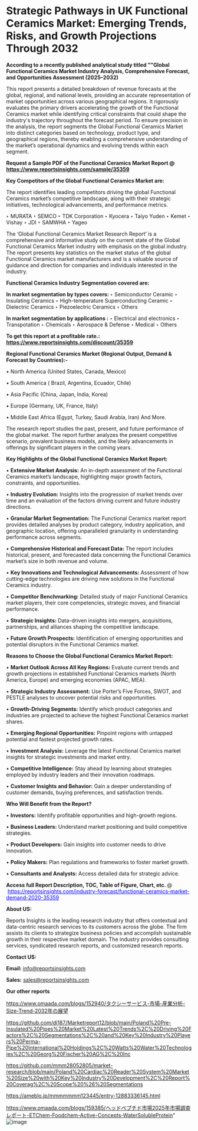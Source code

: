 # Strategic Pathways in UK Functional Ceramics Market: Emerging Trends, Risks, and Growth Projections Through 2032

<strong>According to a recently published analytical study titled ""Global Functional Ceramics Market Industry Analysis, Comprehensive Forecast, and Opportunities Assessment (2025–2032)</strong>

This report presents a detailed breakdown of revenue forecasts at the global, regional, and national levels, providing an accurate representation of market opportunities across various geographical regions. It rigorously evaluates the primary drivers accelerating the growth of the Functional Ceramics market while identifying critical constraints that could shape the industry's trajectory throughout the forecast period. To ensure precision in the analysis, the report segments the Global Functional Ceramics Market into distinct categories based on technology, product type, and geographical regions, thereby enabling a comprehensive understanding of the market’s operational dynamics and evolving trends within each segment.

<strong>Request a Sample PDF of the Functional Ceramics Market Report </strong><strong>@<a href=https://www.reportsinsights.com/sample/35359 style=color:#0000ff;> https://www.reportsinsights.com/sample/35359</a></strong></font>

<strong>Key Competitors of the Global Functional Ceramics Market are:</strong>

The report identifies leading competitors driving the global Functional Ceramics market’s competitive landscape, along with their strategic initiatives, technological advancements, and performance metrics.

‣ MURATA
‣ SEMCO
‣ TDK Corporation
‣ Kyocera
‣ Taiyo Yuden
‣ Kemet
‣ Vishay
‣ JDI
‣ SAMWHA
‣ Yageo

The ‘Global Functional Ceramics Market Research Report’ is a comprehensive and informative study on the current state of the Global Functional Ceramics Market industry with emphasis on the global industry. The report presents key statistics on the market status of the global Functional Ceramics market manufacturers and is a valuable source of guidance and direction for companies and individuals interested in the industry.

<strong>Functional Ceramics Industry Segmentation covered are:</strong>

<strong>In market segmentation by types covers: </strong> 
‣ Semiconductor Ceramic
‣ Insulating Ceramics
‣ High-temperature Superconducting Ceramic
‣ Dielectric Ceramics
‣ Piezoelectric Ceramics
‣ Others

<strong>In market segmentation by applications :</strong> 
‣ Electrical and electronics
‣ Transpotation
‣ Chemicals
‣ Aerospace & Defense
‣ Medical
‣ Others

<strong>To get this report at a profitable rate.: <a href=https://www.reportsinsights.com/discount/35359 style=color:#0000ff;>https://www.reportsinsights.com/discount/35359</a></strong></font>

<strong>Regional Functional Ceramics Market (Regional Output, Demand &amp; Forecast by Countries):-</strong>

• North America (United States, Canada, Mexico)

• South America ( Brazil, Argentina, Ecuador, Chile)

• Asia Pacific (China, Japan, India, Korea)

• Europe (Germany, UK, France, Italy)

• Middle East Africa (Egypt, Turkey, Saudi Arabia, Iran) And More.

The research report studies the past, present, and future performance of the global market. The report further analyzes the present competitive scenario, prevalent business models, and the likely advancements in offerings by significant players in the coming years.

<strong>Key Highlights of the Global Functional Ceramics Market Report:</strong>

• <strong>Extensive Market Analysis:</strong> An in-depth assessment of the Functional Ceramics market’s landscape, highlighting major growth factors, constraints, and opportunities.

• <strong>Industry Evolution:</strong> Insights into the progression of market trends over time and an evaluation of the factors driving current and future industry directions.

• <strong>Granular Market Segmentation:</strong> The Functional Ceramics market report provides detailed analyses by product category, industry application, and geographic location, offering unparalleled granularity in understanding performance across segments.

• <strong>Comprehensive Historical and Forecast Data:</strong> The report includes historical, present, and forecasted data concerning the Functional Ceramics market’s size in both revenue and volume.

• <strong>Key Innovations and Technological Advancements:</strong> Assessment of how cutting-edge technologies are driving new solutions in the Functional Ceramics industry.

• <strong>Competitor Benchmarking:</strong> Detailed study of major Functional Ceramics market players, their core competencies, strategic moves, and financial performance.

• <strong>Strategic Insights:</strong> Data-driven insights into mergers, acquisitions, partnerships, and alliances shaping the competitive landscape.

• <strong>Future Growth Prospects:</strong> Identification of emerging opportunities and potential disruptors in the Functional Ceramics market.

<strong>Reasons to Choose the Global Functional Ceramics Market Report:</strong>

• <strong>Market Outlook Across All Key Regions:</strong> Evaluate current trends and growth projections in established Functional Ceramics markets (North America, Europe) and emerging economies (APAC, MEA).

• <strong>Strategic Industry Assessment:</strong> Use Porter’s Five Forces, SWOT, and PESTLE analyses to uncover potential risks and opportunities.

• <strong>Growth-Driving Segments:</strong> Identify which product categories and industries are projected to achieve the highest Functional Ceramics market shares.

• <strong>Emerging Regional Opportunities:</strong> Pinpoint regions with untapped potential and fastest projected growth rates.

• <strong>Investment Analysis:</strong> Leverage the latest Functional Ceramics market insights for strategic investments and market entry.

• <strong>Competitive Intelligence:</strong> Stay ahead by learning about strategies employed by industry leaders and their innovation roadmaps.

• <strong>Customer Insights and Behavior:</strong> Gain a deeper understanding of customer demands, buying preferences, and satisfaction trends.

<strong>Who Will Benefit from the Report?</strong>

• <strong>Investors:</strong> Identify profitable opportunities and high-growth regions.

• <strong>Business Leaders:</strong> Understand market positioning and build competitive strategies.

• <strong>Product Developers:</strong> Gain insights into customer needs to drive innovation.

• <strong>Policy Makers:</strong> Plan regulations and frameworks to foster market growth.

• <strong>Consultants and Analysts:</strong> Access detailed data for strategic advice.
</ul>
<strong>Access full Report Description, TOC, Table of Figure, Chart, etc. </strong>@  <a href=https://reportsinsights.com/industry-forecast/functional-ceramics-market-demand-2020-35359 style=color:#0000ff;>https://reportsinsights.com/industry-forecast/functional-ceramics-market-demand-2020-35359</a></font>

<strong><strong>About US</strong>:</strong>

Reports Insights is the leading research industry that offers contextual and data-centric research services to its customers across the globe. The firm assists its clients to strategize business policies and accomplish sustainable growth in their respective market domain. The industry provides consulting services, syndicated research reports, and customized research reports.

<strong>Contact US:</strong>

<p class=""""><b>Email:</b> <a href=mailto:info@reportsinsights.com>info@reportsinsights.com</a></p>
<p class=""""><b>Sales:</b> <a href=mailto:sales@reportsinsights.com>sales@reportsinsights.com</a></p>

<strong>Our other reports</strong>

<a href=https://www.omaada.com/blogs/152940/タクシーサービス-市場-産業分析-Size-Trend-2032年の展望>https://www.omaada.com/blogs/152940/タクシーサービス-市場-産業分析-Size-Trend-2032年の展望</a>

<a href=https://github.com/di187/Marketreport12/blob/main/Poland%20Pre-Insulated%20Pipes%20Market%20Latest%20Trends%2C%20Driving%20Factors%2C%20Segmentations%2C%20and%20Key%20Industry%20Players%20Perma-Pipe%20International%20Holdings%2C%20Watts%20Water%20Technologies%2C%20Georg%20Fischer%20AG%2C%20Inc>https://github.com/di187/Marketreport12/blob/main/Poland%20Pre-Insulated%20Pipes%20Market%20Latest%20Trends%2C%20Driving%20Factors%2C%20Segmentations%2C%20and%20Key%20Industry%20Players%20Perma-Pipe%20International%20Holdings%2C%20Watts%20Water%20Technologies%2C%20Georg%20Fischer%20AG%2C%20Inc</a>

<a href=https://github.com/mmm28052805/market-research/blob/main/Poland%20Cardiac%20Reader%20System%20Market%20Size%20with%20Key%20Industry%20Development%2C%20Report%20Coverag%2C%20Scope%20%26%20Segmentations>https://github.com/mmm28052805/market-research/blob/main/Poland%20Cardiac%20Reader%20System%20Market%20Size%20with%20Key%20Industry%20Development%2C%20Report%20Coverag%2C%20Scope%20%26%20Segmentations</a>

<a href=https://ameblo.jp/mmmmmmm123445/entry-12883336145.html>https://ameblo.jp/mmmmmmm123445/entry-12883336145.html</a>

<a href=https://www.omaada.com/blogs/159385/ヘッドペプチド市場2025年市場調査レポート-ETChem-Foodchem-Active-Concepts-WaterSolubleProtein>https://www.omaada.com/blogs/159385/ヘッドペプチド市場2025年市場調査レポート-ETChem-Foodchem-Active-Concepts-WaterSolubleProtein</a>"
![image](https://github.com/user-attachments/assets/81ee4dad-8a2a-4cb9-b7a7-92154fefce4c)

